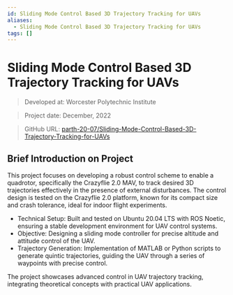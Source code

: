 ```yaml
---
id: Sliding Mode Control Based 3D Trajectory Tracking for UAVs
aliases:
  - Sliding Mode Control Based 3D Trajectory Tracking for UAVs
tags: []
---
```


# Sliding Mode Control Based 3D Trajectory Tracking for UAVs

> Developed at: Worcester Polytechnic Institute

> Project date: December, 2022

> GitHub URL: [parth-20-07/Sliding-Mode-Control-Based-3D-Trajectory-Tracking-for-UAVs](https://github.com/parth-20-07/Sliding-Mode-Control-Based-3D-Trajectory-Tracking-for-UAVs) 

## Brief Introduction on Project

This project focuses on developing a robust control scheme to enable a quadrotor, specifically the Crazyflie 2.0 MAV, to track desired 3D trajectories effectively in the presence of external disturbances. The control design is tested on the Crazyflie 2.0 platform, known for its compact size and crash tolerance, ideal for indoor flight experiments.

- Technical Setup: Built and tested on Ubuntu 20.04 LTS with ROS Noetic, ensuring a stable development environment for UAV control systems.
- Objective: Designing a sliding mode controller for precise altitude and attitude control of the UAV.
- Trajectory Generation: Implementation of MATLAB or Python scripts to generate quintic trajectories, guiding the UAV through a series of waypoints with precise control.

The project showcases advanced control in UAV trajectory tracking, integrating theoretical concepts with practical UAV applications. 
